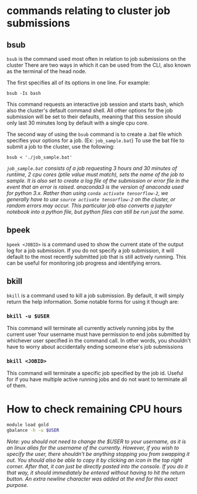 # commands relating to cluster job submissions

## bsub
`bsub` is the command used most often in relation to job submissions on the cluster
There are two ways in which it can be used from the CLI, also known as the terminal of the head node. 

The first specifies all of its options in one line. For example:

`bsub -Is bash`

This command requests an interactive job session and starts bash, which also the cluster's default command shell. All other options 
for the job submission will be set to their defaults, meaning that this session should only last 30 minutes long by default with a single cpu core.

The second way of using the `bsub` command is to create a .bat file which specifies your options for a job. (Ex: `job_sample.bat`)
To use the bat file to submit a job to the cluster, use the following:

`bsub < './job_sample.bat'`

_`job_sample.bat` consists of a job requesting 3 hours and 30 minutes of runtime, 2 cpu cores (ptile value must match), sets the name of the job to sample.
It is also set to create a log file of the submission or error file in the event that an error is raised.
anaconda3 is the version of anaconda used for python 3.x.
Rather than using `conda activate tensorflow-2`, we generally have to use `source activate tensorflow-2` on the cluster, or random errors may occur.
This particular job also converts a jupyter notebook into a python file, but python files can still be run just the same._

## bpeek
`bpeek <JOBID>` is a command used to show the current state of the output log for a job submission. 
If you do not specify a job submission, it will default to the most recently submitted job that is still actively running.
This can be useful for monitoring job progress and identifying errors.

## bkill
`bkill` is a command used to kill a job submission. By default, it will simply return the help information. Some notable forms for using it though are:

### `bkill -u $USER`
This command will terminate all currently actively running jobs by the current user
Your username must have permission to end jobs submitted by whichever user specified in the command call.
In other words, you shouldn't have to worry about accidentally ending someone else's job submissions

### `bkill <JOBID>`
This command will terminate a specific job specified by the job id.
Useful for if you have multiple active running jobs and do not want to terminate all of them.

# How to check remaining CPU hours

```bash
module load gold
gbalance -h -u $USER

```
_Note: you should not need to change the $USER to your username, as it is an linux alias for the username of the currently. 
However, if you wish to specify the user, there shouldn't be anything stopping you from swapping it out.
You should also be able to copy it by clicking an icon in the top right corner.
After that, it can just be directly pasted into the console.
If you do it that way, it should immediately be entered without having to hit the return button.
An extra newline character was added at the end for this exact purpose._





